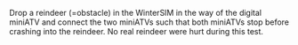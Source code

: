 Drop a reindeer (=obstacle) in the WinterSIM in the way of the digital miniATV 
and connect the two miniATVs such that both miniATVs stop before crashing into the reindeer.
No real reindeer were hurt during this test.
